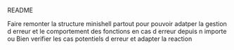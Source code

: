 README

Faire remonter la structure minishell partout pour pouvoir adatper la gestion d erreur et le comportement des fonctions en cas d erreur depuis n importe ou
Bien verifier les cas potentiels d erreur et adapter la reaction
